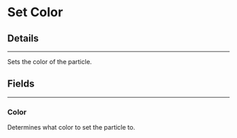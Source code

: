 # Set Color

## Details

---

Sets the color of the particle.

## Fields

---

### Color

Determines what color to set the particle to.
